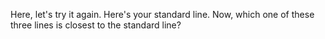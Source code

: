 Here, let's try it again. Here's your standard line. Now, which one of these
three lines is closest to the standard line?

